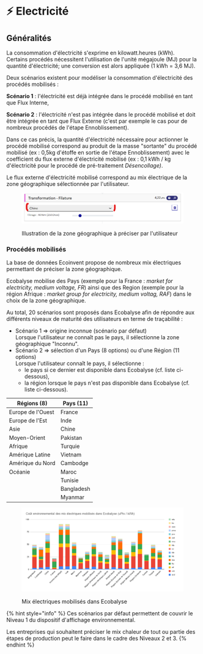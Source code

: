 # ⚡ Electricité

## Généralités

La consommation d'électricité s'exprime en kilowatt.heures (kWh).\
Certains procédés nécessitent l'utilisation de l'unité mégajoule (MJ) pour la quantité d'électricité; une conversion est alors appliquée (1 kWh = 3,6 MJ).&#x20;

Deux scénarios existent pour modéliser la consommation d'électricité des procédés mobilisés :&#x20;

**Scénario 1** :  l'électricité est déjà intégrée dans le procédé mobilisé en tant que Flux Interne,

**Scénario 2** : l'électricité n'est pas intégrée dans le procédé mobilisé et doit être intégrée en tant que Flux Externe (c'est par exemple le cas pour de nombreux procédés de l'étape Ennoblissement).

Dans ce cas précis, la quantité d'électricité nécessaire pour actionner le procédé mobilisé correspond au produit de la masse "sortante" du procédé mobilisé (ex : 0,5kg d'étoffe en sortie de l'étape Ennoblissement) avec le coefficient du flux externe d'électricité mobilisé (ex : 0,1 kWh / kg d'électricité pour le procédé de pré-traitement _Désencollage)_.&#x20;

Le flux externe d'électricité mobilisé correspond au mix électrique de la zone géographique sélectionnée par l'utilisateur.  &#x20;

<figure><img src="../../.gitbook/assets/image (93).png" alt=""><figcaption><p>Illustration de la zone géographique à préciser par l'utilisateur</p></figcaption></figure>

### Procédés mobilisés

La base de données Ecoinvent propose de nombreux mix électriques permettant de préciser la zone géographique.

Ecobalyse mobilise des Pays (exemple pour la France : _market for electricity, medium voltage, FR_) ainsi que des Region (exemple pour la région Afrique : _market group for electricity, medium voltag, RAF_) dans le choix de la zone géographique.

Au total, 20 scénarios sont proposés dans Ecobalyse afin de répondre aux différents niveaux de maturité des utilisateurs en terme de traçabilité :&#x20;

* Scénario 1 => origine inconnue (scénario par défaut)\
  Lorsque l'utilisateur ne connaît pas le pays, il sélectionne la zone géographique "Inconnu".&#x20;
* Scénario 2 => sélection d'un Pays (8 options) ou d'une Région (11 options)\
  Lorsque l'utilisateur connaît le pays, il sélectionne :&#x20;
  * le pays si ce dernier est disponible dans Ecobalyse (cf. liste ci-dessous),
  * la région lorsque le pays n'est pas disponible dans Ecobalyse (cf. liste ci-dessous).&#x20;

| Régions (8)       | Pays (11)  |
| ----------------- | ---------- |
| Europe de l'Ouest | France     |
| Europe de l'Est   | Inde       |
| Asie              | Chine      |
| Moyen-Orient      | Pakistan   |
| Afrique           | Turquie    |
| Amérique Latine   | Vietnam    |
| Amérique du Nord  | Cambodge   |
| Océanie           | Maroc      |
|                   | Tunisie    |
|                   | Bangladesh |
|                   | Myanmar    |

<figure><img src="../../.gitbook/assets/Coût environnemental des mix électriques mobilisés dans Ecobalyse (uPts _ kWh) (4).png" alt=""><figcaption><p>Mix électriques mobilisés dans Ecobalyse</p></figcaption></figure>

{% hint style="info" %}
Ces scénarios par défaut permettent de couvrir le Niveau 1 du dispositif d'affichage environnemental.&#x20;

Les entreprises qui souhaitent préciser le mix chaleur de tout ou partie des étapes de production peut le faire dans le cadre des Niveaux 2 et 3.&#x20;
{% endhint %}
